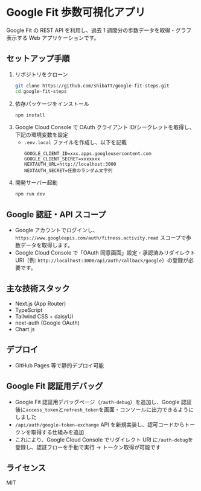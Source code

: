 # Google Fit 歩数可視化アプリ

Google Fit の REST API を利用し、過去 1 週間分の歩数データを取得・グラフ表示する Web アプリケーションです。

## セットアップ手順

1. リポジトリをクローン
    ```bash
    git clone https://github.com/shibaTT/google-fit-steps.git
    cd google-fit-steps
    ```
2. 依存パッケージをインストール
    ```bash
    npm install
    ```
3. Google Cloud Console で OAuth クライアント ID/シークレットを取得し、下記の環境変数を設定
    - `.env.local` ファイルを作成し、以下を記載
        ```env
        GOOGLE_CLIENT_ID=xxx.apps.googleusercontent.com
        GOOGLE_CLIENT_SECRET=xxxxxxx
        NEXTAUTH_URL=http://localhost:3000
        NEXTAUTH_SECRET=任意のランダム文字列
        ```
4. 開発サーバー起動
    ```bash
    npm run dev
    ```

## Google 認証・API スコープ

-   Google アカウントでログインし、`https://www.googleapis.com/auth/fitness.activity.read` スコープで歩数データを取得します。
-   Google Cloud Console で「OAuth 同意画面」設定・承認済みリダイレクト URI（例: `http://localhost:3000/api/auth/callback/google`）の登録が必要です。

## 主な技術スタック

-   Next.js (App Router)
-   TypeScript
-   Tailwind CSS + daisyUI
-   next-auth (Google OAuth)
-   Chart.js

## デプロイ

-   GitHub Pages 等で静的デプロイ可能

## Google Fit 認証用デバッグ

-   Google Fit 認証用デバッグページ（`/auth-debug`）を追加し、Google 認証後に`access_token`と`refresh_token`を画面・コンソールに出力できるようにしました
-   `/api/auth/google-token-exchange` API を新規実装し、認可コードからトークンを取得する仕組みを追加
-   これにより、Google Cloud Console でリダイレクト URI に`/auth-debug`を登録し、認証フローを手動で実行 → トークン取得が可能です

## ライセンス

MIT
